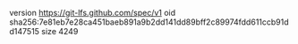 version https://git-lfs.github.com/spec/v1
oid sha256:7e81eb7e28ca451baeb891a9b2dd141dd89bff2c89974fdd611ccb91dd147515
size 4249
